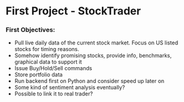 # First Project - StockTrader

### First Objectives:
- Pull live daily data of the current stock market. Focus on US listed stocks for timing reasons.
-  Somehow identify promising stocks, provide info, benchmarks, graphical data to support it
-  Issue Buy/Hold/Sell commands
-  Store portfolio data
-  Run backend first on Python and consider speed up later on
-  Some kind of sentiment analysis eventually?
-  Possible to link it to real trader?
